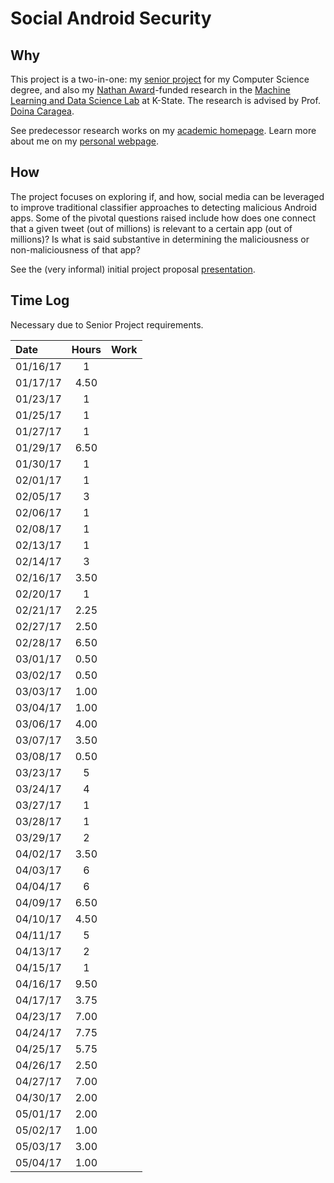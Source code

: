 # Social Android Security
## Why
This project is a two-in-one: my [senior project](https://www.cs.ksu.edu/courses/seniorprojects) for my Computer Science degree, and also my [Nathan Award](https://www.engg.ksu.edu/ergp/undergrad_research/nathan_award/)-funded research in the [Machine Learning and Data Science Lab](http://caragea-wiki.cs.ksu.edu/doku.php) at K-State. The research is advised by Prof. [Doina Caragea](http://people.cs.ksu.edu/~dcaragea/).

See predecessor research works on my [academic homepage](http://people.cs.ksu.edu/~jdeloach). Learn more about me on my [personal webpage](http://jordandeloach.com).

## How
The project focuses on exploring if, and how, social media can be leveraged to improve traditional classifier approaches to detecting malicious Android apps. Some of the pivotal questions raised include how does one connect that a given tweet (out of millions) is relevant to a certain app (out of millions)? Is what is said substantive in determining the maliciousness or non-maliciousness of that app?

See the (very informal) initial project proposal [presentation](http://people.cs.ksu.edu/~jdeloach/downloads/cs598.pptx).

## Time Log
Necessary due to Senior Project requirements.

| Date | Hours | Work |
| :---- |:-----:| :----|
| 01/16/17 | 1 |  |
| 01/17/17 | 4.50 |  |
| 01/23/17 | 1 |  |
| 01/25/17 | 1 |  |
| 01/27/17 | 1 |  |
| 01/29/17 | 6.50 |  |
| 01/30/17 | 1 |  |
| 02/01/17 | 1 |  |
| 02/05/17 | 3 |  |
| 02/06/17 | 1 |  |
| 02/08/17 | 1 |  |
| 02/13/17 | 1 |  |
| 02/14/17 | 3 |  |
| 02/16/17 | 3.50 |  |
| 02/20/17 | 1 |  |
| 02/21/17 | 2.25 |  |
| 02/27/17 | 2.50 |  |
| 02/28/17 | 6.50 |  |
| 03/01/17 | 0.50 |  |
| 03/02/17 | 0.50 |  |
| 03/03/17 | 1.00 |  |
| 03/04/17 | 1.00 |  |
| 03/06/17 | 4.00 |  |
| 03/07/17 | 3.50 |  |
| 03/08/17 | 0.50 |  |
| 03/23/17 | 5 |  |
| 03/24/17 | 4 |  |
| 03/27/17 | 1 |  |
| 03/28/17 | 1 |  |
| 03/29/17 | 2 |  |
| 04/02/17 | 3.50 |  |
| 04/03/17 | 6 |  |
| 04/04/17 | 6 |  |
| 04/09/17 | 6.50 |  |
| 04/10/17 | 4.50 |  |
| 04/11/17 | 5 |  |
| 04/13/17 | 2 |  |
| 04/15/17 | 1 |  |
| 04/16/17 | 9.50 |  |
| 04/17/17 | 3.75 |  |
| 04/23/17 | 7.00 |  |
| 04/24/17 | 7.75 |  |
| 04/25/17 | 5.75 |  |
| 04/26/17 | 2.50 |  |
| 04/27/17 | 7.00 |  |
| 04/30/17 | 2.00 |  |
| 05/01/17 | 2.00 |  |
| 05/02/17 | 1.00 |  |
| 05/03/17 | 3.00 |  |
| 05/04/17 | 1.00 |  |

